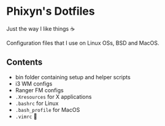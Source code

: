 # Phixyn's Dotfiles

Just the way I like things :coffee:

Configuration files that I use on Linux OSs, BSD and MacOS.

## Contents

* bin folder containing setup and helper scripts
* i3 WM configs
* Ranger FM configs
* `.Xresources` for X applications
* `.bashrc` for Linux
* `.bash_profile` for MacOS
* `.vimrc` :purple_heart:
